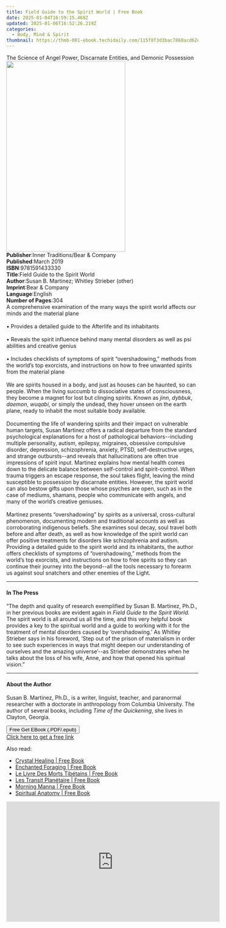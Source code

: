 ```yaml
---
title: Field Guide to the Spirit World | Free Book
date: 2025-01-04T16:59:15.468Z
updated: 2025-01-06T16:52:26.219Z
categories:
  - Body, Mind & Spirit
thumbnail: https://thmb-001-ebook.techidaily.com/115f8f3d3bac7860acd62ef55f8f9627ce9889a5066fd40f398ff9914148716f.jpg
---
```

<main id="book-container">
  <div class="flex flex-col">
    <div class="book-brief flex-1 py-6 px-4 sm:p-6 md:py-10 md:px-8">
      <!-- brief-->
      <div class="book-brief-main">
        The Science of Angel Power, Discarnate Entities, and Demonic Possession
      </div>
    </div>
    <div
      class="book-meta-info flex-1 grid gap-4 col-start-1 col-end-3 row-start-1 sm:mb-6 sm:grid-cols-4 lg:gap-6 lg:col-start-2 lg:row-end-6 lg:row-span-6 lg:mb-0"
    >
      <div
        class="book-meta-info-left place-content-center mt-4 p-4 text-sm leading-6 col-start-2 col-span-2 dark:text-slate-400"
      >
        <img
          class="w-full h-500 object-cover rounded-lg sm:h-255 sm:col-span-2 lg:col-span-full"
          src="https://img-001-ebook.techidaily.com/465203e4f52196f95dc86f184715875d2830af68b7f6a8b80ed961b11fb8c5e0.jpg"
          alt=""
          width="312"
          height="500"
        />
      </div>
      <div
        class="book-meta-info-right mt-2 col-start-1 row-start-2 col-span-3 self-center"
      >
        <!-- meta data  -->
        <div class="flex flex-col px-4 md:px-8">
          <div class="flex-1">
            <strong>Publisher</strong>:<span class="px-2"
              >Inner Traditions/Bear &amp; Company</span
            >
          </div>
          <div class="flex-1">
            <strong>Published</strong>:<span class="px-2">March 2019</span>
          </div>
          <div class="flex-1">
            <strong>ISBN</strong>:<span class="px-2">9781591433330</span>
          </div>
          <div class="flex-1">
            <strong>Title</strong>:<span class="px-2"
              >Field Guide to the Spirit World</span
            >
          </div>
          <div class="flex-1">
            <strong>Author</strong>:<span class="px-2"
              >Susan B. Martinez; Whitley Strieber (other)</span
            >
          </div>
          <div class="flex-1">
            <strong>Imprint</strong>:<span class="px-2"
              >Bear &amp; Company</span
            >
          </div>
          <div class="flex-1">
            <strong>Language</strong>:<span class="px-2">English</span>
          </div>
          <div class="flex-1">
            <strong>Number of Pages</strong>:<span class="px-2">304</span>
          </div>
        </div>
      </div>
    </div>
    <div class="book-description flex-1 py-6 px-4 sm:p-6 md:py-10 md:px-8">
      <div class="book-description-main">
        <div accordion-content="" id="description">
          A comprehensive examination of the many ways the spirit world affects
          our minds and the material plane <br /><br />• Provides a detailed
          guide to the Afterlife and its inhabitants <br /><br />• Reveals the
          spirit influence behind many mental disorders as well as psi abilities
          and creative genius <br /><br />• Includes checklists of symptoms of
          spirit “overshadowing,” methods from the world’s top exorcists, and
          instructions on how to free unwanted spirits from the material plane
          <br /><br />We are spirits housed in a body, and just as houses can be
          haunted, so can people. When the living succumb to dissociative states
          of consciousness, they become a magnet for lost but clinging spirits.
          Known as <i>jinn</i>, <i>dybbuk</i>, <i>daemon</i>, <i>wuqabi</i>, or
          simply the undead, they hover unseen on the earth plane, ready to
          inhabit the most suitable body available. <br /><br />Documenting the
          life of wandering spirits and their impact on vulnerable human
          targets, Susan Martinez offers a radical departure from the standard
          psychological explanations for a host of pathological
          behaviors--including multiple personality, autism, epilepsy,
          migraines, obsessive compulsive disorder, depression, schizophrenia,
          anxiety, PTSD, self-destructive urges, and strange outbursts--and
          reveals that hallucinations are often true impressions of spirit
          input. Martinez explains how mental health comes down to the delicate
          balance between self-control and spirit-control. When trauma triggers
          an escape response, the soul takes flight, leaving the mind
          susceptible to possession by discarnate entities. However, the spirit
          world can also bestow gifts upon those whose psyches are open, such as
          in the case of mediums, shamans, people who communicate with angels,
          and many of the world’s creative geniuses. <br /><br />Martinez
          presents “overshadowing” by spirits as a universal, cross-cultural
          phenomenon, documenting modern and traditional accounts as well as
          corroborating indigenous beliefs. She examines soul decay, soul travel
          both before and after death, as well as how knowledge of the spirit
          world can offer positive treatments for disorders like schizophrenia
          and autism. Providing a detailed guide to the spirit world and its
          inhabitants, the author offers checklists of symptoms of
          “overshadowing,” methods from the world’s top exorcists, and
          instructions on how to free spirits so they can continue their journey
          into the beyond--all the tools necessary to forearm us against soul
          snatchers and other enemies of the Light.
        </div>
        <div class="accordion-fader"></div>
      </div>
    </div>
    <div class="book-excerpts flex-1 py-6 px-4 sm:p-6 md:py-10 md:px-8">
      <!-- excerpts-->
      <div class="book-excerpts-main">
        <hr />
        <h4 class="placeholder placeholder-heading">
          <span>In The Press</span>
        </h4>
        <p>
          “The depth and quality of research exemplified by Susan B. Martinez,
          Ph.D., in her previous books are evident again in
          <i>Field Guide to the Spirit World. </i>The spirit world is all around
          us all the time, and this very helpful book provides a key to the
          spiritual world and a guide to working with it for the treatment of
          mental disorders caused by ‘overshadowing.’ As Whitley Strieber says
          in his foreword, ‘Step out of the prison of materialism in order to
          see such experiences in ways that might deepen our understanding of
          ourselves and the amazing universe’--as Strieber demonstrates when he
          talks about the loss of his wife, Anne, and how that opened his
          spiritual vision.”
        </p>
      </div>
    </div>
    <div class="book-about-author flex-1 py-6 px-4 sm:p-6 md:py-10 md:px-8">
      <!-- about author-->
      <div class="book-main-author-main">
        <hr />
        <h4 class="placeholder placeholder-heading">
          <span>About the Author</span>
        </h4>
        <p>
          Susan B. Martinez, Ph.D., is a writer, linguist, teacher, and
          paranormal researcher with a doctorate in anthropology from Columbia
          University. The author of several books, including
          <i>Time of the Quickening</i>, she lives in Clayton, Georgia.
        </p>
      </div>
    </div>
    <div class="book-free-get flex-1 py-6 px-4 sm:p-6 md:py-10 md:px-8">
      <button
        id="btn-free-get"
        class="bg-blue-500 hover:bg-blue-700 text-white font-bold py-2 px-4 rounded"
      >
        Free Get EBook (.PDF/.epub)
      </button>
      <div id="countdown-display" class="px-2 text-lg mt-2"></div>
      <a
        id="free-link"
        class="hidden bg-blue-500 hover:bg-blue-700 text-white font-bold py-2 px-4 rounded"
        href="https://www.ebooks.com/en-us/book/96393671/field-guide-to-the-spirit-world/susan-b-martinez/"
        target="_blank"
        >Click here to get a free link</a
      >
    </div>
    <script>
      let countdownTime = 0;
      let countdownInterval = null;
      document
        .getElementById('btn-free-get')
        .addEventListener('click', startCountdown);
      function startCountdown() {
        countdownTime = new Date().getTime() + 60000 * 3;
        countdownInterval = setInterval(updateCountdown, 1000);
        document.getElementById('btn-free-get').disabled = true;
        document
          .getElementById('btn-free-get')
          .classList.add('bg-gray-500', 'cursor-not-allowed');
      }
      function updateCountdown() {
        let currentTime = new Date().getTime();
        let timeLeft = countdownTime - currentTime;
        let secondsLeft = Math.floor(timeLeft / 1000);
        document.getElementById('countdown-display').innerHTML =
          `Remaining time: ${secondsLeft} seconds.`;
        if (secondsLeft <= 0) {
          clearInterval(countdownInterval);
          document.getElementById('btn-free-get').classList.add('hidden');
          document.getElementById('free-link').classList.remove('hidden');
          document.getElementById('countdown-display').innerHTML = '';
        }
      }
    </script>
  </div>
</main>

<ins class="adsbygoogle"
      style="display:block"
      data-ad-client="ca-pub-7571918770474297"
      data-ad-slot="8358498916"
      data-ad-format="auto"
      data-full-width-responsive="true"></ins>
    

<span class="atpl-alsoreadstyle">Also read:</span>
<div><ul>
<li><a href="https://novels-ebooks.techidaily.com/210743265-9781837830800-crystal-healing/"><u>Crystal Healing | Free Book</u></a></li>
<li><a href="https://novels-ebooks.techidaily.com/210743676-9780762484249-enchanted-foraging/"><u>Enchanted Foraging | Free Book</u></a></li>
<li><a href="https://novels-ebooks.techidaily.com/210743332-9782755666892-le-livre-des-morts-tibetains/"><u>Le Livre Des Morts Tibétains | Free Book</u></a></li>
<li><a href="https://novels-ebooks.techidaily.com/210743324-9782755666885-les-transit-planetaire/"><u>Les Transit Planétaire | Free Book</u></a></li>
<li><a href="https://novels-ebooks.techidaily.com/210745576-9781088082430-morning-manna/"><u>Morning Manna | Free Book</u></a></li>
<li><a href="https://novels-ebooks.techidaily.com/210743679-9781538740972-spiritual-anatomy/"><u>Spiritual Anatomy | Free Book</u></a></li>
</ul></div>

<!-- affiliate ads begin -->
<iframe width="560" height="315" src="https://www.youtube.com/embed/4YCkNXJjC3c?si=9Tn8KiqKGTZi1o7E" title="YouTube video player" frameborder="0" allow="accelerometer; autoplay; clipboard-write; encrypted-media; gyroscope; picture-in-picture; web-share" referrerpolicy="strict-origin-when-cross-origin" allowfullscreen></iframe>
<!-- affiliate ads end -->


